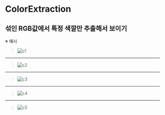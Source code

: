 # ColorExtraction
섞인 RGB값에서 특정 색깔만 추출해서 보이기
---------------------
※ 예시

>![c1](https://user-images.githubusercontent.com/55441664/117330477-b3ecc000-aed0-11eb-91db-59e8d3da700f.PNG)
---------------------
>![c2](https://user-images.githubusercontent.com/55441664/117330480-b51ded00-aed0-11eb-9c69-acc8d0c4012b.PNG)
---------------------
>![c3](https://user-images.githubusercontent.com/55441664/117330483-b51ded00-aed0-11eb-8132-57330f3fb826.PNG)
---------------------
>![c4](https://user-images.githubusercontent.com/55441664/117330487-b5b68380-aed0-11eb-8e2c-8ccd4cd59abe.PNG)
---------------------
>![c5](https://user-images.githubusercontent.com/55441664/117330493-b64f1a00-aed0-11eb-8ece-68296035eb05.PNG)
